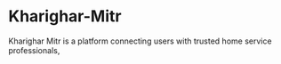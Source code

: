 # Kharighar-Mitr
Kharighar Mitr is a platform connecting users with trusted home service professionals,
